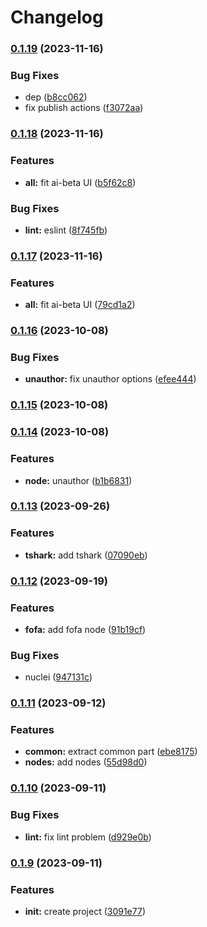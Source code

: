 # Changelog


### [0.1.19](https://github.com/yoshino-s/n8n-nodes-soar/compare/v0.1.18...v0.1.19) (2023-11-16)


### Bug Fixes

* dep ([b8cc062](https://github.com/yoshino-s/n8n-nodes-soar/commit/b8cc06211190346945591b92ffc1899a9f99306b))
* fix publish actions ([f3072aa](https://github.com/yoshino-s/n8n-nodes-soar/commit/f3072aa20519f1b7f031ff9c2c039b8f4519bcdb))

### [0.1.18](https://github.com/yoshino-s/n8n-nodes-soar/compare/v0.1.16...v0.1.18) (2023-11-16)


### Features

* **all:** fit ai-beta UI ([b5f62c8](https://github.com/yoshino-s/n8n-nodes-soar/commit/b5f62c8d47032d7e0ec13ba729d250a3646cd1d3))


### Bug Fixes

* **lint:** eslint ([8f745fb](https://github.com/yoshino-s/n8n-nodes-soar/commit/8f745fb33f6c476a839b68ade5e43d8606f10e6a))

### [0.1.17](https://github.com/yoshino-s/n8n-nodes-soar/compare/v0.1.16...v0.1.17) (2023-11-16)


### Features

* **all:** fit ai-beta UI ([79cd1a2](https://github.com/yoshino-s/n8n-nodes-soar/commit/79cd1a2215632f879ce43d2563b809668ef2388a))

### [0.1.16](https://github.com/yoshino-s/n8n-nodes-soar/compare/v0.1.15...v0.1.16) (2023-10-08)


### Bug Fixes

* **unauthor:** fix unauthor options ([efee444](https://github.com/yoshino-s/n8n-nodes-soar/commit/efee444d11c51bd4220b65e6b398c3e973d7d218))

### [0.1.15](https://github.com/yoshino-s/n8n-nodes-soar/compare/v0.1.14...v0.1.15) (2023-10-08)

### [0.1.14](https://github.com/yoshino-s/n8n-nodes-soar/compare/v0.1.13...v0.1.14) (2023-10-08)


### Features

* **node:** unauthor ([b1b6831](https://github.com/yoshino-s/n8n-nodes-soar/commit/b1b6831232751147d06ebb78179b1db297b7084e))

### [0.1.13](https://github.com/yoshino-s/n8n-nodes-soar/compare/v0.1.12...v0.1.13) (2023-09-26)


### Features

* **tshark:** add tshark ([07090eb](https://github.com/yoshino-s/n8n-nodes-soar/commit/07090eb6a47662cfeaf639d87ca70f76e76e1e4f))

### [0.1.12](https://github.com/yoshino-s/n8n-nodes-soar/compare/v0.1.11...v0.1.12) (2023-09-19)


### Features

* **fofa:** add fofa node ([91b19cf](https://github.com/yoshino-s/n8n-nodes-soar/commit/91b19cf300e1f9fd2c5eb21838ebb70bec0f31ce))


### Bug Fixes

* nuclei ([947131c](https://github.com/yoshino-s/n8n-nodes-soar/commit/947131c790d50ba38cdedabaa4966d55b1a53d8a))

### [0.1.11](https://github.com/yoshino-s/n8n-nodes-soar/compare/v0.1.10...v0.1.11) (2023-09-12)


### Features

* **common:** extract common part ([ebe8175](https://github.com/yoshino-s/n8n-nodes-soar/commit/ebe8175e72c9fc69919e910af50cbf6a98d3f10e))
* **nodes:** add nodes ([55d98d0](https://github.com/yoshino-s/n8n-nodes-soar/commit/55d98d039113bebd29cc23828ea0abc421998aaa))

### [0.1.10](https://github.com/yoshino-s/n8n-nodes-soar/compare/v0.1.9...v0.1.10) (2023-09-11)


### Bug Fixes

* **lint:** fix lint problem ([d929e0b](https://github.com/yoshino-s/n8n-nodes-soar/commit/d929e0b66dd111a7862836ddd68782449b43465b))

### [0.1.9](https://github.com/yoshino-s/n8n-nodes-soar/compare/v0.1.8...v0.1.9) (2023-09-11)


### Features

* **init:** create project ([3091e77](https://github.com/yoshino-s/n8n-nodes-soar/commit/3091e777ab0fc3207c74e7273141f2b588e98909))
